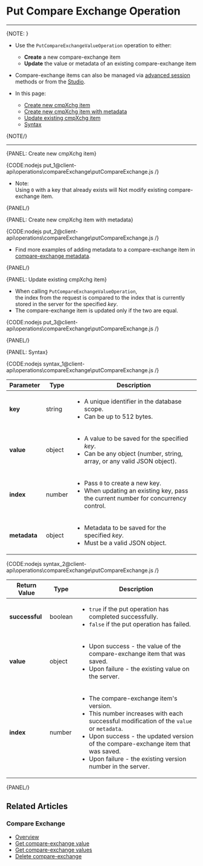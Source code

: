 # Put Compare Exchange Operation
---

{NOTE: }


* Use the `PutCompareExchangeValueOperation` operation to either:
  * __Create__ a new compare-exchange item  
  * __Update__ the value or metadata of an existing compare-exchange item

* Compare-exchange items can also be managed via [advanced session](../../../client-api/session/cluster-transaction/compare-exchange) methods 
  or from the [Studio](../../../studio/database/documents/compare-exchange-view).
  
* In this page:  
  * [Create new cmpXchg item](../../../client-api/operations/compare-exchange/put-compare-exchange-value#create-new-cmpxchg-item)  
  * [Create new cmpXchg item with metadata](../../../client-api/operations/compare-exchange/put-compare-exchange-value#create-new-cmpxchg-item-with-metadata)  
  * [Update existing cmpXchg item](../../../client-api/operations/compare-exchange/put-compare-exchange-value#update-existing-cmpxchg-item)
  * [Syntax](../../../client-api/operations/compare-exchange/put-compare-exchange-value#syntax)

{NOTE/}

---

{PANEL: Create new cmpXchg item}

{CODE:nodejs put_1@client-api\operations\compareExchange\putCompareExchange.js /}

* Note:  
  Using `0` with a key that already exists will Not modify existing compare-exchange item.

{PANEL/}

{PANEL: Create new cmpXchg item with metadata}

{CODE:nodejs put_2@client-api\operations\compareExchange\putCompareExchange.js /}

* Find more examples of adding metadata to a compare-exchange item in [compare-exchange metadata](../../../client-api/operations/compare-exchange/compare-exchange-metadata).

{PANEL/}

{PANEL: Update existing cmpXchg item}

* When calling `PutCompareExchangeValueOperation`,  
  the index from the request is compared to the index that is currently stored in the server for the specified _key_.
* The compare-exchange item is updated only if the two are equal.

{CODE:nodejs put_3@client-api\operations\compareExchange\putCompareExchange.js /}

{PANEL/}

{PANEL: Syntax}

{CODE:nodejs syntax_1@client-api\operations\compareExchange\putCompareExchange.js /}

| Parameter     | Type      | Description                                                                                                                                 |
|---------------|-----------|---------------------------------------------------------------------------------------------------------------------------------------------|
| __key__       | string    | <ul><li>A unique identifier in the database scope.</li><li>Can be up to 512 bytes.</li><ul>                                                 |
| __value__     | object    | <ul><li>A value to be saved for the specified _key_.</li><li>Can be any object (number, string, array, or any valid JSON object).</li></ul> |
| __index__     | number    | <ul><li>Pass `0` to create a new key.</li><li>When updating an existing key, pass the current number for concurrency control.</li><ul>      |
| __metadata__  | object    | <ul><li>Metadata to be saved for the specified _key_.</li><li>Must be a valid JSON object.</li></ul>                                        |

{CODE:nodejs syntax_2@client-api\operations\compareExchange\putCompareExchange.js /}

| Return Value   | Type    | Description                                                                                                                                                                                                                                                                                                     |
|----------------|---------|-----------------------------------------------------------------------------------------------------------------------------------------------------------------------------------------------------------------------------------------------------------------------------------------------------------------|
| __successful__ | boolean | <ul><li>`true` if the put operation has completed successfully.</li><li>`false` if the put operation has failed.</li></ul>                                                                                                                                                                                      |
| __value__      | object  | <ul><li>Upon success - the value of the compare-exchange item that was saved.</li><li>Upon failure - the existing value on the server.</li></ul>                                                                                                                                                                |
| __index__      | number  | <ul><li>The compare-exchange item's version.</li><li>This number increases with each successful modification of the `value` or `metadata`.</li><li>Upon success - the updated version of the compare-exchange item that was saved.</li><li>Upon failure - the existing version number in the server.</li></ul> |

{PANEL/}

## Related Articles

### Compare Exchange

- [Overview](../../../client-api/operations/compare-exchange/overview)
- [Get compare-exchange value](../../../client-api/operations/compare-exchange/get-compare-exchange-value)
- [Get compare-exchange values](../../../client-api/operations/compare-exchange/get-compare-exchange-values)
- [Delete compare-exchange](../../../client-api/operations/compare-exchange/delete-compare-exchange-value)
